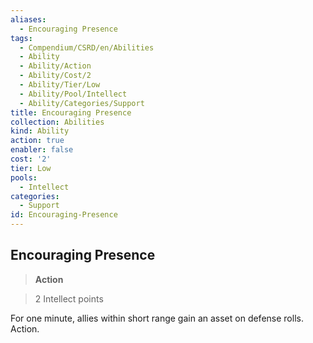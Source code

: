 ```yaml
---
aliases:
  - Encouraging Presence
tags:
  - Compendium/CSRD/en/Abilities
  - Ability
  - Ability/Action
  - Ability/Cost/2
  - Ability/Tier/Low
  - Ability/Pool/Intellect
  - Ability/Categories/Support
title: Encouraging Presence
collection: Abilities
kind: Ability
action: true
enabler: false
cost: '2'
tier: Low
pools:
  - Intellect
categories:
  - Support
id: Encouraging-Presence
---
```

## Encouraging Presence    
>**Action**    
>2 Intellect points  
    
For one minute, allies within short range gain an asset on defense rolls. Action.

